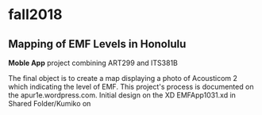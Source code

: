 # fall2018
## Mapping of EMF Levels in Honolulu
**Moble App** project combining ART299 and ITS381B

The final object is to create a map displaying a photo of Acousticom 2 which indicating the level of EMF. This project's process is documented on the apur1e.wordpress.com.
Initial design on the XD EMFApp1031.xd in Shared Folder/Kumiko on 
